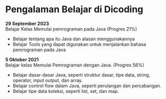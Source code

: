 # Pengalaman Belajar di Dicoding

**29 September 2023**<br>
Belajar Kelas Memulai pemrograman pada Java (Progres 21%)
* Belajar tentang apa itu Java dan alasan menggunakannya
* Belajar Tools yang dapat digunakan untuk menjalankan bahasa pemrograman pada Java

**5 Oktober 2021**<br>
Belajar kelas Memulai Pemrograman dengan Java. (Progres 56%)
* Belajar dasar-dasar Java, seperti struktur dasar, tipe data, string, operator, input output, dan array.
* Belajar control flow dalam Java, seperti perulangan dan percabangan.
* Belajar tipe data koleksi, seperti list, set, dan map.

